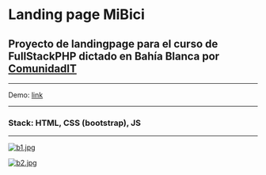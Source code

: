 # Landing page MiBici

## Proyecto de landingpage para el curso de FullStackPHP dictado en Bahía Blanca por [ComunidadIT](https://www.comunidadit.org/)

---

Demo: [link](https://braianvaylet.github.io/MiBici-LandingPage-ComIT/index.html)

---

### Stack: HTML, CSS (bootstrap), JS

---

[![b1.jpg](https://i.postimg.cc/25bZ1YMt/b1.jpg)](https://postimg.cc/FfvR6M9b)

[![b2.jpg](https://i.postimg.cc/6p1Z6qjR/b2.jpg)](https://postimg.cc/750hmHyY)
